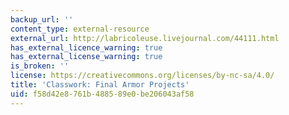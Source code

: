 ```yaml
---
backup_url: ''
content_type: external-resource
external_url: http://labricoleuse.livejournal.com/44111.html
has_external_licence_warning: true
has_external_license_warning: true
is_broken: ''
license: https://creativecommons.org/licenses/by-nc-sa/4.0/
title: 'Classwork: Final Armor Projects'
uid: f58d42e8-761b-4885-89e0-be206043af58
---
```

